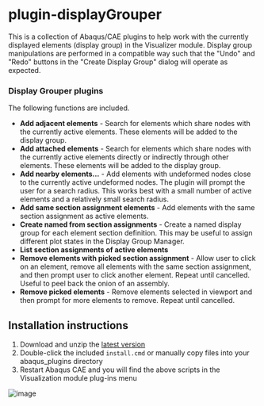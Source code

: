 # plugin-displayGrouper
This is a collection of Abaqus/CAE plugins to help work with the currently displayed elements (display group) in the Visualizer module.
Display group manipulations are performed in a compatible way such that the "Undo" and "Redo" buttons in the "Create Display Group" dialog will operate as expected.

### Display Grouper plugins
The following functions are included.

- **Add adjacent elements** - Search for elements which share nodes with the currently active elements. These elements will be added to the display group.
- **Add attached elements** - Search for elements which share nodes with the currently active elements directly or indirectly through other elements. These elements will be added to the display group.
- **Add nearby elements...** - Add elements with undeformed nodes close to the currently active undeformed nodes. The plugin will prompt the user for a search radius. This works best with a small number of active elements and a relatively small search radius.
- **Add same section assignment elements** - Add elements with the same section assignment as active elements.
- **Create named from section assignments** - Create a named display group for each element section definition. This may be useful to assign different plot states in the Display Group Manager.
- **List section assignments of active elements**
- **Remove elements with picked section assignment** - Allow user to click on an element, remove all elements with the same section assignment, and then prompt user to click another element. Repeat until cancelled. Useful to peel back the onion of an assembly.
- **Remove picked elements** - Remove elements selected in viewport and then prompt for more elements to remove. Repeat until cancelled.

## Installation instructions

1. Download and unzip the [latest version](https://github.com/costerwi/plugin-displayGrouper/releases/latest)
2. Double-click the included `install.cmd` or manually copy files into your abaqus_plugins directory
3. Restart Abaqus CAE and you will find the above scripts in the Visualization module plug-ins menu

![image](https://github.com/costerwi/plugin-displayGrouper/assets/7069475/2f4fa9d7-4d32-426d-8ea0-f5df42e136e4)
